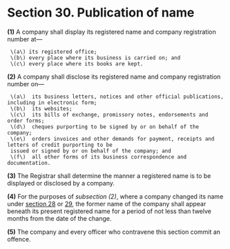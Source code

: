# Section 30. Publication of name

**\(1\)** A company shall display its registered name and company registration number at—

     \(a\) its registered office;  
     \(b\) every place where its business is carried on; and   
     \(c\) every place where its books are kept.

**\(2\)** A company shall disclose its registered name and company registration number on—

     \(a\)  its business letters, notices and other official publications, including in electronic form;  
     \(b\)  its websites;  
     \(c\)  its bills of exchange, promissory notes, endorsements and order forms;  
     \(d\)  cheques purporting to be signed by or on behalf of the company;  
     \(e\)  orders invoices and other demands for payment, receipts and letters of credit purporting to be   
     issued or signed by or on behalf of the company; and  
     \(f\)  all other forms of its business correspondence and documentation.

**\(3\)** The Registrar shall determine the manner a registered name is to be displayed or disclosed by a company.

**\(4\)** For the purposes of _subsection \(2\)_, where a company changed its name under [section 28](section-28.-change-of-name.md) or [29](section-29.-power-of-registrar-to-direct-a-change-of-name.md), the former name of the company shall appear beneath its present registered name for a period of not less than twelve months from the date of the change.

**\(5\)** The company and every officer who contravene this section commit an offence.

